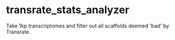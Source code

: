 # transrate_stats_analyzer

Take 1kp transcriptomes and filter out all scaffolds deemed 'bad' by Transrate.